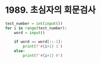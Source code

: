# 1989. 초심자의 회문검사

```python
test_number = int(input())
for i in range(test_number):
    word = input()
    
    if word == word[::-1]:
        print(f'#{i+1} 1')
    else:
        print(f'#{i+1} 0')
```



 